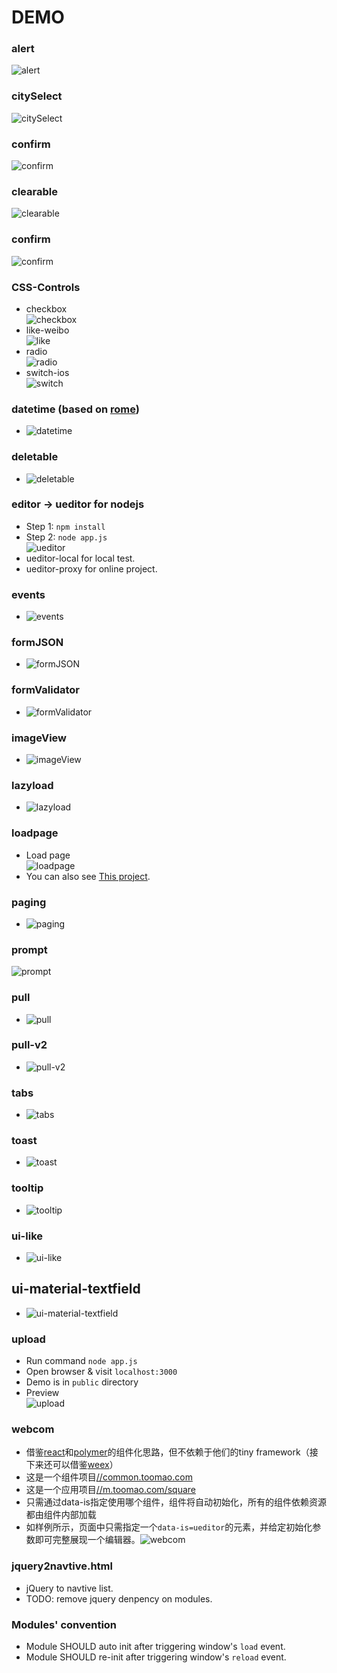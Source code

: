 # DEMO

### alert
![alert](./alert/demo.gif)

### citySelect
![citySelect](./citySelect/demo.gif)

### confirm
![confirm](./confirm/demo.gif)

### clearable
![clearable](./clearable/demo.gif)

### confirm
![confirm](./confirm/demo.gif)

### CSS-Controls
* checkbox <br> ![checkbox](./CSS-Controls/checkbox/demo.gif)
* like-weibo <br> ![like](./CSS-Controls/like/demo.gif)
* radio <br>  ![radio](./CSS-Controls/radio/demo.png)
* switch-ios <br> ![switch](./CSS-Controls/switch/demo.gif)

### datetime (based on [rome](https://github.com/bevacqua/rome))
* ![datetime](./datetime/demo.png)

### deletable
* ![deletable](./deletable/demo.gif)

### editor -> ueditor for nodejs

* Step 1: `npm install`
* Step 2: `node app.js` <br> ![ueditor](./editor/ueditor/demo.gif)
* ueditor-local for local test.
* ueditor-proxy for online project.

### events
* ![events](./events/demo.gif)

### formJSON
* ![formJSON](./formJSON/demo.png)

### formValidator
* ![formValidator](./formValidator/demo.gif)

### imageView
* ![imageView](./imageView/demo.gif)

### lazyload
* ![lazyload](./lazyload/demo.gif)

### loadpage
* Load page <br> ![loadpage](./loadpage/demo.gif)
* You can also see [This project](https://github.com/zhoukekestar/mobilebone).

### paging
* ![paging](./paging/demo.gif)

### prompt
![prompt](./prompt/demo.gif)

### pull
* ![pull](./pull/demo.gif)

### pull-v2
* ![pull-v2](./pull-v2/demo.gif)

### tabs
* ![tabs](./tabs/demo.gif)

### toast
* ![toast](./toast/demo.gif)

### tooltip
* ![tooltip](./tooltip/demo.gif)

### ui-like
* ![ui-like](./ui-like/demo.gif)

## ui-material-textfield
* ![ui-material-textfield](./ui-material-textfield/demo.gif)

### upload
* Run command `node app.js`
* Open browser & visit `localhost:3000`
* Demo is in `public` directory
* Preview <br> ![upload](./upload/demo.gif)

### webcom
* 借鉴[react](https://github.com/facebook/react-native)和[polymer](https://github.com/Polymer/polymer)的组件化思路，但不依赖于他们的tiny framework（接下来还可以借鉴[weex](https://github.com/alibaba/weex)）
* 这是一个组件项目[//common.toomao.com](http://common.toomao.com/webcoms/)
* 这是一个应用项目[//m.toomao.com/square](https://m.toomao.com/square)
* 只需通过data-is指定使用哪个组件，组件将自动初始化，所有的组件依赖资源都由组件内部加载
* 如样例所示，页面中只需指定一个`data-is=ueditor`的元素，并给定初始化参数即可完整展现一个编辑器。![webcom](./webcom/demo.png)

### jquery2navtive.html
* jQuery to navtive list.
* TODO: remove jquery denpency on modules.

### Modules' convention
* Module SHOULD auto init after triggering window's `load` event.
* Module SHOULD re-init after triggering window's `reload` event.
